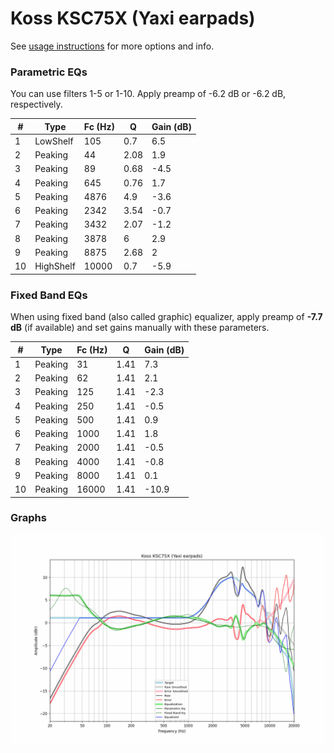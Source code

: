 # Koss KSC75X (Yaxi earpads)
See [usage instructions](https://github.com/jaakkopasanen/AutoEq#usage) for more options and info.

### Parametric EQs
You can use filters 1-5 or 1-10. Apply preamp of -6.2 dB or -6.2 dB, respectively.

|   # | Type      |   Fc (Hz) |    Q |   Gain (dB) |
|-----|-----------|-----------|------|-------------|
|   1 | LowShelf  |       105 | 0.7  |         6.5 |
|   2 | Peaking   |        44 | 2.08 |         1.9 |
|   3 | Peaking   |        89 | 0.68 |        -4.5 |
|   4 | Peaking   |       645 | 0.76 |         1.7 |
|   5 | Peaking   |      4876 | 4.9  |        -3.6 |
|   6 | Peaking   |      2342 | 3.54 |        -0.7 |
|   7 | Peaking   |      3432 | 2.07 |        -1.2 |
|   8 | Peaking   |      3878 | 6    |         2.9 |
|   9 | Peaking   |      8875 | 2.68 |         2   |
|  10 | HighShelf |     10000 | 0.7  |        -5.9 |

### Fixed Band EQs
When using fixed band (also called graphic) equalizer, apply preamp of **-7.7 dB** (if available) and set gains manually with these parameters.

|   # | Type    |   Fc (Hz) |    Q |   Gain (dB) |
|-----|---------|-----------|------|-------------|
|   1 | Peaking |        31 | 1.41 |         7.3 |
|   2 | Peaking |        62 | 1.41 |         2.1 |
|   3 | Peaking |       125 | 1.41 |        -2.3 |
|   4 | Peaking |       250 | 1.41 |        -0.5 |
|   5 | Peaking |       500 | 1.41 |         0.9 |
|   6 | Peaking |      1000 | 1.41 |         1.8 |
|   7 | Peaking |      2000 | 1.41 |        -0.5 |
|   8 | Peaking |      4000 | 1.41 |        -0.8 |
|   9 | Peaking |      8000 | 1.41 |         0.1 |
|  10 | Peaking |     16000 | 1.41 |       -10.9 |

### Graphs
![](./Koss%20KSC75X%20(Yaxi%20earpads).png)
